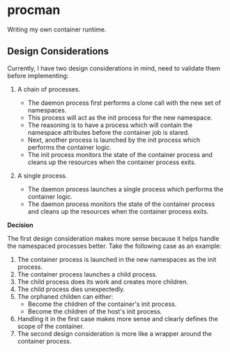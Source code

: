 # procman
Writing my own container runtime. 


## Design Considerations 

Currently, I have two design considerations in mind, need to validate them before implementing: 

1. A chain of processes. 
    - The daemon process first performs a clone call with the new set of namespaces. 
    - This process will act as the init process for the new namespace.
    - The reasoning is to have a process which will contain the namespace attributes before the container job is stared. 
    - Next, another process is launched by the init process which performs the container logic. 
    - The init process monitors the state of the container process and cleans up the resources when the container process exits. 

2. A single process. 
    - The daemon process launches a single process which performs the container logic. 
    - The daemon process monitors the state of the container process and cleans up the resources when the container process exits. 


**Decision**

The first design consideration makes more sense because it helps handle the namespaced processes better. Take the following case as an example: 

1. The container process is launched in the new namespaces as the init process. 
2. The container process launches a child process. 
3. The child process does its work and creates more children. 
4. The child process dies unexpectedly.
5. The orphaned childen can either:
    - Become the children of the container's init process. 
    - Become the children of the host's init process. 
6. Handling it in the first case makes more sense and clearly defines the scope of the container.
7. The second design consideration is more like a wrapper around the container process.

